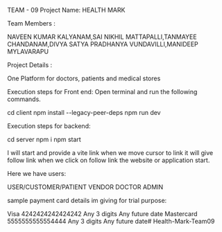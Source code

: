 TEAM - 09
Project Name: HEALTH MARK

Team Members :

NAVEEN KUMAR KALYANAM,SAI NIKHIL MATTAPALLI,TANMAYEE CHANDANAM,DIVYA SATYA PRADHANYA VUNDAVILLI,MANIDEEP MYLAVARAPU

Project Details :

One Platform for doctors, patients and medical stores

Execution steps for Front end: Open terminal and run the following commands.

cd client
npm install --legacy-peer-deps
npm run dev

Execution steps for backend:

cd server
npm i
npm start 

I will start and provide a vite link when we move cursor to link it will give follow link when we click on follow link the website or application start.

Here we have users:

USER/CUSTOMER/PATIENT
VENDOR
DOCTOR
ADMIN

sample payment card details im giving for trial purpose:

Visa	4242424242424242	Any 3 digits	Any future date
Mastercard	5555555555554444	Any 3 digits	Any future date# Health-Mark-Team09
